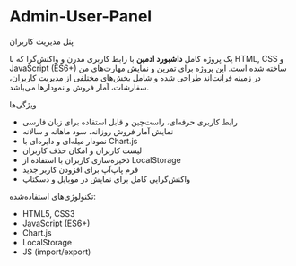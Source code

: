 # Admin-User-Panel
پنل مدیریت کاربران

یک پروژه کامل **داشبورد ادمین** با رابط کاربری مدرن و واکنش‌گرا که با HTML, CSS و JavaScript (ES6+) ساخته شده است. این پروژه برای تمرین و نمایش مهارت‌های من در زمینه فرانت‌اند طراحی شده و شامل بخش‌های مختلفی از مدیریت کاربران، سفارشات، آمار فروش و نمودارها می‌باشد.

ویژگی‌ها

- رابط کاربری حرفه‌ای، راست‌چین و قابل استفاده برای زبان فارسی
- نمایش آمار فروش روزانه، سود ماهانه و سالانه
- نمودار میله‌ای و دایره‌ای با Chart.js
- لیست کاربران و امکان حذف کاربران
- ذخیره‌سازی کاربران با استفاده از LocalStorage
- فرم پاپ‌آپ برای افزودن کاربر جدید
- واکنش‌گرایی کامل برای نمایش در موبایل و دسکتاپ

تکنولوژی‌های استفاده‌شده:

- HTML5, CSS3
- JavaScript (ES6+)
- Chart.js
- LocalStorage
- JS (import/export)

